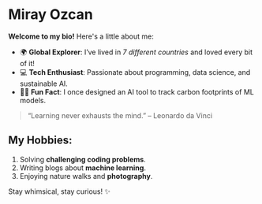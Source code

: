# Miray Ozcan

**Welcome to my bio!** Here's a little about me:

- 🌍 **Global Explorer**: I’ve lived in *7 different countries* and loved every bit of it!
- 💻 **Tech Enthusiast**: Passionate about programming, data science, and sustainable AI.
- 🦸‍♀️ **Fun Fact**: I once designed an AI tool to track carbon footprints of ML models.

> “Learning never exhausts the mind.” – Leonardo da Vinci

## My Hobbies:
1. Solving **challenging coding problems**.
2. Writing blogs about **machine learning**.
3. Enjoying nature walks and **photography**.

Stay whimsical, stay curious! ✨


